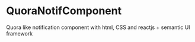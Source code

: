 # QuoraNotifComponent
Quora like notification component with html, CSS and reactjs + semantic UI framework
